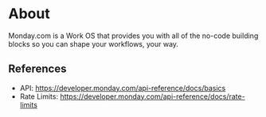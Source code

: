 # About

Monday.com is a Work OS that provides you with all of the no-code building blocks so you can shape your workflows, your way.

## References

- API: https://developer.monday.com/api-reference/docs/basics
- Rate Limits: https://developer.monday.com/api-reference/docs/rate-limits
